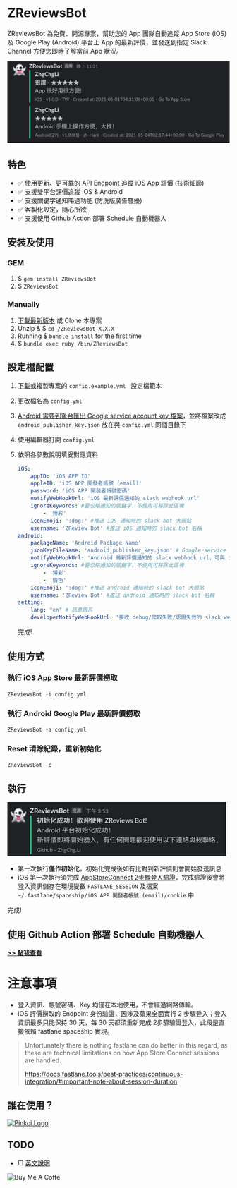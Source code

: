 # ZReviewsBot

ZReviewsBot 為免費、開源專案，幫助您的 App 團隊自動追蹤 App Store (iOS) 及 Google Play (Android) 平台上 App 的最新評價，並發送到指定 Slack Channel 方便您即時了解當前 App 狀況。

![2](doc/images/2.png)

## 特色

- ✅ 使用更新、更可靠的 API Endpoint 追蹤 iOS App 評價 ([技術細節](https://medium.com/zrealm-ios-dev/appstore-apps-reviews-bot-%E9%82%A3%E4%BA%9B%E4%BA%8B-cb0c68c33994))
- ✅ 支援雙平台評價追蹤 iOS & Android
- ✅ 支援關鍵字通知略過功能 (防洗版廣告騷擾)
- ✅ 客製化設定，隨心所欲
- ✅ 支援使用 Github Action 部署 Schedule 自動機器人

## 安裝及使用

### GEM

1. $ `gem install ZReviewsBot`
2. $ `ZReviewsBot`

### Manually

1. [下載最新版本](https://github.com/ZhgChgLi/ZReviewsBot/releases/latest) 或 Clone 本專案
2. Unzip & $ `cd /ZReviewsBot-X.X.X`
3. Running $ `bundle install` for the first time
4. $ `bundle exec ruby /bin/ZReviewsBot`

## 設定檔配置

1. [下載](https://github.com/ZhgChgLi/ZReviewsBot/blob/main/config.example.yml)或複製專案的 `config.example.yml ` 設定檔範本

2. 更改檔名為 `config.yml`

3. [Android 需要到後台匯出 Google service account key 檔案](https://binx.io/blog/2021/03/07/how-to-create-your-own-google-service-account-key-file/)，並將檔案改成 `android_publisher_key.json` 放在與 `config.yml` 同個目錄下

4. 使用編輯器打開 `config.yml`

5. 依照各參數說明填妥對應資料

   ```YAML
   iOS:
       appID: 'iOS APP ID'
       appleID: 'iOS APP 開發者帳號 (email)'
       password: 'iOS APP 開發者帳號密碼'
       notifyWebHookUrl: 'iOS 最新評價通知的 slack webhook url'
       ignoreKeywords: #要忽略通知的關鍵字，不使用可移除此區塊
           - '博彩'
       iconEmoji: ':dog:' #推送 iOS 通知時的 slack bot 大頭貼
       username: 'ZReview Bot' #推送 iOS 通知時的 slack bot 名稱
   android:
       packageName: 'Android Package Name'
       jsonKeyFileName: 'android_publisher_key.json' # Google service account key 檔案名稱，需與 config.yml 在同個目錄下
       notifyWebHookUrl: 'Android 最新評價通知的 slack webhook url，可與 iOS 相同'
       ignoreKeywords: #要忽略通知的關鍵字，不使用可移除此區塊
           - '博彩'
           - '情色'
       iconEmoji: ':dog:' #推送 android 通知時的 slack bot 大頭貼
       username: 'ZReview Bot' #推送 android 通知時的 slack bot 名稱
   setting:
       lang: "en" # 訊息語系
       developerNotifyWebHookUrl: '接收 debug/爬取失敗/認證失效的 slack webhook url'
   ```

   完成!

## 使用方式

### 執行 iOS App Store 最新評價撈取

`ZReviewsBot -i config.yml`

### 執行 Android Google Play 最新評價撈取

`ZReviewsBot -a config.yml`

### Reset 清除紀錄，重新初始化

`ZReviewsBot -c`

## 執行

![1](doc/images/1.png)

- 第一次執行**僅作初始化**，初始化完成後如有比對到新評價則會開始發送訊息
- iOS 第一次執行須完成 [AppStoreConnect 2步驟登入驗證](https://appstoreconnect.apple.com/)，完成驗證後會將登入資訊儲存在環境變數 `FASTLANE_SESSION` 及檔案 `~/.fastlane/spaceship/iOS APP 開發者帳號 (email)/cookie` 中

完成!

## 使用 Github Action 部署 Schedule 自動機器人

**[>> 點我查看](./doc/GithubAction.md)**

# 注意事項

- 登入資訊、帳號密碼、Key 均僅在本地使用，不會經過網路傳輸。
- iOS 評價撈取的 Endpoint 身份驗證，因涉及蘋果全面實行 2 步驟登入；登入資訊最多只能保持 30 天，每 30 天都須重新完成 2步驟驗證登入，此段是直接依賴 fastlane spaceship 實現。

> Unfortunately there is nothing fastlane can do better in this regard, as these are technical limitations on how App Store Connect sessions are handled.
>
> https://docs.fastlane.tools/best-practices/continuous-integration/#important-note-about-session-duration

## 誰在使用？

[![Pinkoi Logo](https://cdn04.pinkoi.com/pinkoi.site/general/logo/pinkoi_logo_2019.svg)](https://www.pinkoi.com/) 

## TODO

- ▢ [英文說明](./doc/en/README.md)



![[Buy Me A Coffe](https://www.buymeacoffee.com/zhgchgli)](images/README/default-yellow.png)